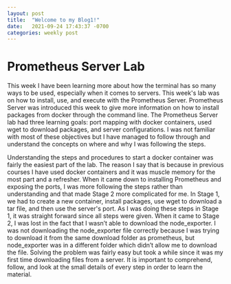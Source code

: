 ```yaml
---
layout: post
title:  "Welcome to my Blog1!"
date:   2021-09-24 17:43:37 -0700
categories: weekly post
---
```


# Prometheus Server Lab 

This week I have been learning more about how the terminal has so many ways to be used, especially when it comes to servers. This week's lab was on how to install, use, and execute with the Prometheus Server. Prometheus Server was introduced this week to give more information on how to install packages from docker through the command line. The Prometheus Server lab had three learning goals: port mapping with docker containers, used wget to download packages, and server configurations. I was not familiar with most of these objectives but I have managed to follow through and understand the concepts on where and why I was following the steps.


Understanding the steps and procedures to start a docker container was fairly the easiest part of the lab. The reason I say that is because in previous courses I have used docker containers and it was muscle memory for the most part and a refresher. When it came down to installing Prometheus and exposing the ports, I was more following the steps rather than understanding and that made Stage 2 more complicated for me. In Stage 1, we had to create a new container, install packages, use wget to download a tar file, and then use the server's port. As I was doing these steps in Stage 1, it was straight forward since all steps were given. When it came to Stage 2, I was lost in the fact that I wasn’t able to download the node_exporter. I was not downloading the node_exporter file correctly because I was trying to download it from the same download folder as prometheus, but node_exporter was in a different folder which didn’t allow me to download the file. Solving the problem was fairly easy but took a while since it was my first time downloading files from a server. It is important to comprehend, follow, and look at the small details of every step in order to learn the material.
